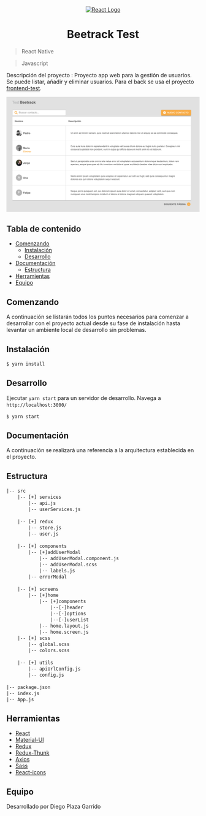 <div align="center">
    <a href="https://es.reactjs.org/" target="blank"><img src="https://reactnative.dev/img/header_logo.svg" height="200" alt="React Logo" /></a>

</div>
<div>

<h1 align="center"> Beetrack Test</h1>

> React Native

> Javascript

Descripción del proyecto : Proyecto app web para la gestión de usuarios. Se puede listar, añadir y eliminar usuarios. Para el back se usa el proyecto [frontend-test](https://github.com/Beetrack/frontend-test).

![Home Photo](./src/assets/img/home.png)

## Tabla de contenido

- [Comenzando](#comenzando)
  - [Instalación](#instalación)
  - [Desarrollo](#desarrollo)
- [Documentación](#documentación)
  - [Estructura](#estructura)
- [Herramientas](#herramientas)
- [Equipo](#equipo)

## Comenzando

A continuación se listarán todos los puntos necesarios para comenzar a desarrollar con el proyecto actual desde su fase de instalación hasta levantar un ambiente local de desarrollo sin problemas.

## Instalación

```bash
$ yarn install
```

## Desarrollo

Ejecutar `yarn start` para un servidor de desarrollo. Navega a `http://localhost:3000/`

```bash
$ yarn start
```

## Documentación

A continuación se realizará una referencia a la arquitectura establecida en el proyecto.

## Estructura

```
|-- src
    |-- [+] services
        |-- api.js
        |-- userServices.js

    |-- [+] redux
        |-- store.js
        |-- user.js

    |-- [+] components
        |-- [+]addUserModal
            |-- addUserModal.component.js
            |-- addUserModal.scss
            |-- labels.js
        |-- errorModal

    |-- [+] screens
        |-- [+]home
            |-- [+]components
                |--[-]header
                |--[-]options
                |--[-]userList
            |-- home.layout.js
            |-- home.screen.js
    |-- [+] scss
        |-- global.scss
        |-- colors.scss

    |-- [+] utils
        |-- apiUrlConfig.js
        |-- config.js

|-- package.json
|-- index.js
|-- App.js

```

## Herramientas

- [React](https://es.reactjs.org/)
- [Material-UI](https://mui.com/)
- [Redux](https://react-redux.js.org/)
- [Redux-Thunk](https://github.com/reduxjs/redux-thunk)
- [Axios](https://es.reactjs.org/)
- [Sass](https://sass-lang.com/)
- [React-icons](https://react-icons.github.io/react-icons/)

## Equipo

Desarrollado por Diego Plaza Garrido
